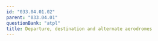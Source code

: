 ```yaml
---
id: "033.04.01.02"
parent: "033.04.01"
questionBank: "atpl"
title: Departure, destination and alternate aerodromes
---
```

